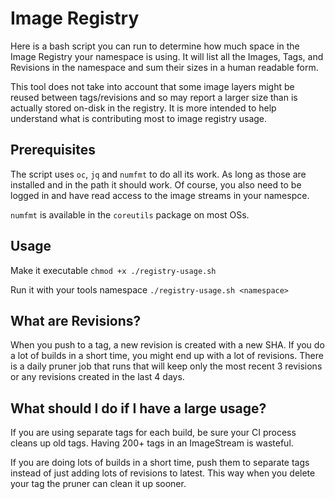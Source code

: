 # Image Registry

Here is a bash script you can run to determine how much space in the Image Registry your namespace is using. It will list all the Images, Tags, and Revisions in the namespace and sum their sizes in a human readable form.

This tool does not take into account that some image layers might be reused between tags/revisions and so may report a larger size than is actually stored on-disk in the registry. It is more intended to help understand what is contributing most to image registry usage.

## Prerequisites

The script uses `oc`, `jq` and `numfmt` to do all its work. As long as those are installed and in the path it should work. Of course, you also need to be logged in and have read access to the image streams in your namespce.

`numfmt` is available in the `coreutils` package on most OSs.

## Usage

Make it executable `chmod +x ./registry-usage.sh`

Run it with your tools namespace `./registry-usage.sh <namespace>`

## What are Revisions?

When you push to a tag, a new revision is created with a new SHA. If you do a lot of builds in a short time, you might end up with a lot of revisions. There is a daily pruner job that runs that will keep only the most recent 3 revisions or any revisions created in the last 4 days.

## What should I do if I have a large usage?

If you are using separate tags for each build, be sure your CI process cleans up old tags. Having 200+ tags in an ImageStream is wasteful.

If you are doing lots of builds in a short time, push them to separate tags instead of just adding lots of revisions to latest. This way when you delete your tag the pruner can clean it up sooner.
